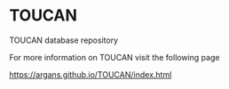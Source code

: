 TOUCAN
======

TOUCAN database repository

For more information on TOUCAN visit the following page

https://argans.github.io/TOUCAN/index.html
